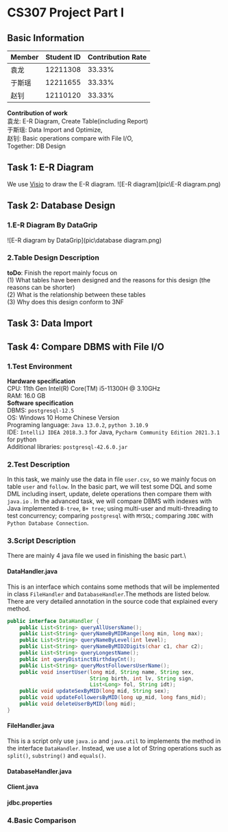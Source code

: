 # CS307 Project Part I
## Basic Information
|  Member   | Student ID  | Contribution Rate |
|  ----  | ----  | ---- |
| 袁龙  | 12211308 | 33.33%   |
| 于斯瑶  | 12211655 |  33.33% |
| 赵钊  | 12110120 |  33.33%  |

**Contribution of work** \
袁龙: E-R Diagram, Create Table(including Report)  \
于斯瑶: Data Import and Optimize,    \
赵钊: Basic operations compare with File I/O,       \
Together: DB Design

## Task 1: E-R Diagram
We use [Visio](https://visio.iruanhui.cn/?bd_vid=9042954634973670880) to draw the E-R diagram.
![E-R diagram](pic\\E-R diagram.png)

## Task 2: Database Design
### 1.E-R Diagram By DataGrip
![E-R diagram by DataGrip](pic\\database diagram.png)

### 2.Table Design Description
**toDo**: Finish the report mainly focus on \
(1) What tables have been designed and the reasons 
for this design (the reasons can be shorter) \
(2) What is the relationship between these tables \
(3) Why does this design conform to 3NF

## Task 3: Data Import


## Task 4: Compare DBMS with File I/O
### 1.Test Environment
**Hardware specification** \
CPU: 11th Gen Intel(R) Core(TM) i5-11300H @ 3.10GHz  \
RAM: 16.0 GB  \
**Software specification** \
DBMS: `postgresql-12.5`  \
OS: Windows 10 Home Chinese Version  \
Programing language: `Java 13.0.2`, `python 3.10.9`   \
IDE: `IntelliJ IDEA 2018.3.3` for Java, `Pycharm Community Edition 2021.3.1` for python \
Additional libraries: `postgresql-42.6.0.jar`   

### 2.Test Description
In this task, we mainly use the data in file `user.csv`, so we mainly focus on 
table `user` and `follow`.
In the basic part, we will test some DQL and some DML including insert, update, 
delete operations then compare them with `java.io` . 
In the advanced task, we will compare DBMS with indexes with Java implemented 
`B-tree`, `B+ tree`; using multi-user and multi-threading to test concurrency; 
comparing `postgresql` with `MYSQL`; comparing `JDBC` with `Python Database Connection`.

### 3.Script Description
There are mainly 4 java file we used in finishing the basic part.\
#### DataHandler.java
This is an interface which contains some methods that will be implemented
in class `FileHandler` and `DatabaseHandler`.The methods are listed below.
There are very detailed annotation in the source code that explained every
method.
```java
public interface DataHandler {
    public List<String> queryAllUsersName();
    public List<String> queryNameByMIDRange(long min, long max);
    public List<String> queryNameByLevel(int level);
    public List<String> queryNameByMID2Digits(char c1, char c2);
    public List<String> queryLongestName();
    public int queryDistinctBirthdayCnt();
    public List<String> queryMostFollowersUserName();
    public void insertUser(long mid, String name, String sex, 
                           String birth, int lv, String sign, 
                           List<Long> fol, String idt);
    public void updateSexByMID(long mid, String sex);
    public void updateFollowersByMID(long up_mid, long fans_mid);
    public void deleteUserByMID(long mid);
}
```
#### FileHandler.java
This is a script only use `java.io` and `java.util` to implements the method
in the interface `DataHandler`. Instead, we use a lot of String operations 
such as `split()`, `substring()` and `equals()`.
#### DatabaseHandler.java


#### Client.java


#### jdbc.properties



### 4.Basic Comparison


